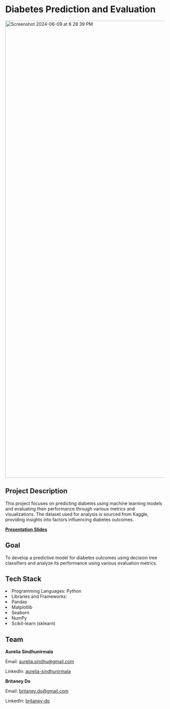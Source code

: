 <h1>Diabetes Prediction and Evaluation</h1>

<img width="1440" alt="Screenshot 2024-06-09 at 6 28 39 PM" src="https://github.com/AureliaSindhu/HealthcareDiabetes/assets/100260518/3d3fcada-76a0-4365-82f6-8b4f2da746fc">

<h2>Project Description</h2>
<p>This project focuses on predicting diabetes using machine learning models and evaluating their performance through various metrics and visualizations. The dataset used for analysis is sourced from Kaggle, providing insights into factors influencing diabetes outcomes.</p>

<p><strong><a href="https://www.canva.com/design/DAGJS8atnk4/0-lkIm1PARw5djrRL1zI0A/edit?utm_content=DAGJS8atnk4&utm_campaign=designshare&utm_medium=link2&utm_source=sharebutton">Presentation Slides</a></strong></p>

<h2>Goal</h2>
<p>To develop a predictive model for diabetes outcomes using decision tree classifiers and analyze its performance using various evaluation metrics.</p>

<h2>Tech Stack</h2>
<li> Programming Languages: Python </li>
<li> Libraries and Frameworks: 
  <li> Pandas </li>
  <li> Matplotlib </li>
  <li> Seaborn </li>
  <li> NumPy </li>
  <li> Scikit-learn (sklearn)</li>
</li>

<h2>Team</h2>
<p><strong>Aurelia Sindhunirmala</strong></p>
<p>Email: <a href="mailto:aurelia.sindhu@gmail.com">aurelia.sindhu@gmail.com</a></p>
<p>LinkedIn: <a href="https://linkedin.com/in/aurelia-sindhunirmala-b14280216/">aurelia-sindhunirmala</a></p>

<p><strong>Britaney Do</strong></p>
<p>Email: <a href="mailto:britaney.do@gmail.com">britaney.do@gmail.com</a></p>
<p>LinkedIn: <a href="https://linkedin.com/in/britaney-do-6866a9230/">britaney-do</a></p>
